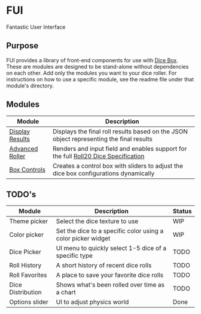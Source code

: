 # FUI
Fantastic User Interface

## Purpose
FUI provides a library of front-end components for use with [Dice Box](https://github.com/3d-dice/dice-box). These are modules are designed to be stand-alone without dependencies on each other. Add only the modules you want to your dice roller. For instructions on how to use a specific module, see the readme file under that module's directory.

## Modules
| Module | Description |
|-|-|
|[Display Results](https://github.com/3d-dice/FUI/tree/main/src/displayResults)|Displays the final roll results based on the JSON object representing the final results|
|[Advanced Roller](https://github.com/3d-dice/FUI/tree/main/src/advancedRoller)|Renders and input field and enables support for the full [Roll20 Dice Specification](https://roll20.zendesk.com/hc/en-us/articles/360037773133-Dice-Reference#DiceReference-Roll20DiceSpecification)|
|[Box Controls](https://github.com/3d-dice/FUI/tree/main/src/boxControls)|Creates a control box with sliders to adjust the dice box configurations dynamically|


## TODO's
|Module|Description|Status|
|-|-|-|
|Theme picker|Select the dice texture to use|WIP|
|Color picker|Set the dice to a specific color using a color picker widget|WIP|
|Dice Picker|UI menu to quickly select 1-5 dice of a specific type|TODO|
|Roll History|A short history of recent dice rolls|TODO|
|Roll Favorites|A place to save your favorite dice rolls|TODO|
|Dice Distribution|Shows what's been rolled over time as a chart|TODO|
|Options slider|UI to adjust physics world|Done|
